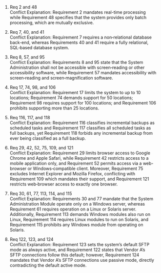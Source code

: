 1. Req 2 and 48  
    Conflict Explanation: Requirement 2 mandates real-time processing while Requirement 48 specifies that the system provides only batch processing, which are mutually exclusive.

2. Req 7, 40, and 41  
    Conflict Explanation: Requirement 7 requires a non‑relational database back-end, whereas Requirements 40 and 41 require a fully relational, SQL‑based database system.

3. Req 8, 57, and 95  
    Conflict Explanation: Requirements 8 and 95 state that the System Administration shall not be accessible with screen‑reading or other accessibility software, while Requirement 57 mandates accessibility with screen‑reading and screen‑magnification software.

4. Req 17, 74, 98, and 106   
    Conflict Explanation: Requirement 17 limits the system to up to 10 locations; Requirement 74 demands support for 50 locations; Requirement 98 requires support for 100 locations; and Requirement 106 prohibits supporting more than 25 locations.

5. Req 116, 117, and 118  
    Conflict Explanation: Requirement 116 classifies incremental backups as scheduled tasks and Requirement 117 classifies all scheduled tasks as full backups, yet Requirement 118 forbids any incremental backup from ever being classified as a full backup.

6. Req 29, 42, 52, 75, 109, and 121  
    Conflict Explanation: Requirement 29 limits browser access to Google Chrome and Apple Safari, while Requirement 42 restricts access to a mobile application only, and Requirement 52 permits access via a web-browser or Windows‑compatible client. Moreover, Requirement 75 excludes Internet Explorer and Mozilla Firefox, conflicting with Requirement 109 which mandates their support, and Requirement 121 restricts web‑browser access to exactly one browser.

7. Req 30, 61, 77, 113, 114, and 115  
    Conflict Explanation: Requirements 30 and 77 mandate that the System Administration Module operate only on a Windows server, whereas Requirement 61 requires operation on a Linux or Solaris server. Additionally, Requirement 113 demands Windows modules also run on Linux, Requirement 114 requires Linux modules to run on Solaris, and Requirement 115 prohibits any Windows module from operating on Solaris.

8. Req 122, 123, and 124  
    Conflict Explanation: Requirement 123 sets the system’s default SFTP mode as always active, and Requirement 122 states that Vendor A’s SFTP connections follow this default; however, Requirement 124 mandates that Vendor A’s SFTP connections use passive mode, directly contradicting the default active mode.
